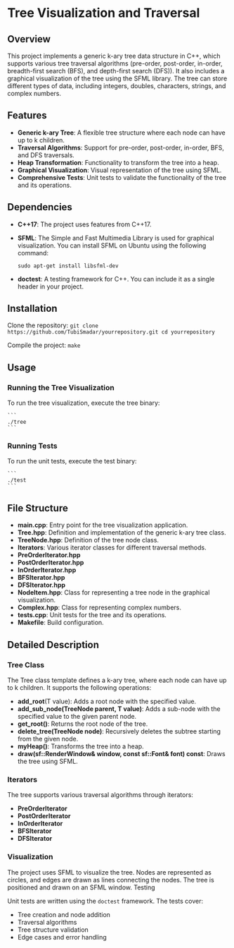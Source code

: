 # Tree Visualization and Traversal

## Overview

This project implements a generic k-ary tree data structure in C++, which supports various tree traversal algorithms (pre-order, post-order, in-order, breadth-first search (BFS), and depth-first search (DFS)). It also includes a graphical visualization of the tree using the SFML library. The tree can store different types of data, including integers, doubles, characters, strings, and complex numbers.

## Features

- **Generic k-ary Tree**: A flexible tree structure where each node can have up to k children.
- **Traversal Algorithms**: Support for pre-order, post-order, in-order, BFS, and DFS traversals.
- **Heap Transformation**: Functionality to transform the tree into a heap.
- **Graphical Visualization**: Visual representation of the tree using SFML.
- **Comprehensive Tests**: Unit tests to validate the functionality of the tree and its operations.

## Dependencies

- **C++17**: The project uses features from C++17.
- **SFML**: The Simple and Fast Multimedia Library is used for graphical visualization. You can install SFML on Ubuntu using the following command:
    ```
    sudo apt-get install libsfml-dev
    ```

- **doctest**: A testing framework for C++. You can include it as a single header in your project.

## Installation

Clone the repository:
    ```
    git clone https://github.com/TubiSmadar/yourrepository.git
    cd yourrepository
    ```

Compile the project:
    ```
    make
    ```

## Usage
### Running the Tree Visualization

To run the tree visualization, execute the tree binary:

    ```
    ./tree
    ```

### Running Tests

To run the unit tests, execute the test binary:

    ```
    ./test
    ```

## File Structure

- **main.cpp**: Entry point for the tree visualization application.
- **Tree.hpp**: Definition and implementation of the generic k-ary tree class.
- **TreeNode.hpp**: Definition of the tree node class.
- **Iterators**: Various iterator classes for different traversal methods.
-   **PreOrderIterator.hpp**
-   **PostOrderIterator.hpp**
-   **InOrderIterator.hpp**
-   **BFSIterator.hpp**
-   **DFSIterator.hpp**
- **NodeItem.hpp**: Class for representing a tree node in the graphical visualization.
- **Complex.hpp**: Class for representing complex numbers.
- **tests.cpp**: Unit tests for the tree and its operations.
- **Makefile**: Build configuration.

## Detailed Description
### Tree Class

The Tree class template defines a k-ary tree, where each node can have up to k children. It supports the following operations:

-    **add_root**(T value): Adds a root node with the specified value.
-    **add_sub_node(TreeNode<T> parent, T value)**: Adds a sub-node with the specified value to the given parent node.
-    **get_root()**: Returns the root node of the tree.
-    **delete_tree(TreeNode<T> node)**: Recursively deletes the subtree starting from the given node.
-    **myHeap()**: Transforms the tree into a heap.
-    **draw(sf::RenderWindow& window, const sf::Font& font) const**: Draws the tree using SFML.

### Iterators

The tree supports various traversal algorithms through iterators:

-    **PreOrderIterator**
-    **PostOrderIterator**
-    **InOrderIterator**
-    **BFSIterator**
-    **DFSIterator**

### Visualization

The project uses SFML to visualize the tree. Nodes are represented as circles, and edges are drawn as lines connecting the nodes. The tree is positioned and drawn on an SFML window.
Testing

Unit tests are written using the `doctest` framework. The tests cover:

-    Tree creation and node addition
-    Traversal algorithms
-    Tree structure validation
-    Edge cases and error handling